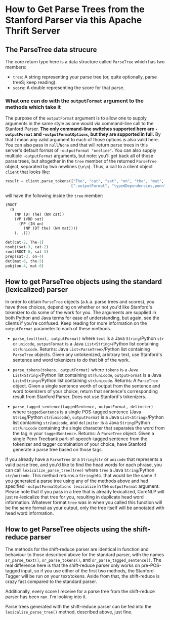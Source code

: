How to Get Parse Trees from the Stanford Parser via this Apache Thrift Server
=============================================================================

## The ParseTree data strucure

The core return type here is a data structure called `ParseTree` which has two members:

* `tree`: A string representing your parse tree (or, quite optionally, parse treeS; keep reading).
* `score`: A double representing the score for that parse.
   
### What one can do with the `outputFormat` argument to the methods which take it

The purpose of the `outputFormat` argument is to allow one to supply arguments in the same style as one would via command-line call to the Stanford Parser. **The only command-line switches supported here are `-outputFormat` and `-outputFormatOptions`, but they are supported in full.**  By that I mean any valid argument to each of those options is also valid here.
You can also pass in `null`/`None` and that will return parse trees in this server's default format of `-outputFormat "oneline"`.
You can also supply multiple `-outputFormat` arguments, but note: you'll get back all of those parse trees, but altogether in the `tree` member of the returned `ParseTree` object, separated by two newlines (`\n\n`).
Thus, a call to a client object `client` that looks like:

```python
result = client.parse_tokens(["The", "cat", "sat", "on", "the", "mat", "."], 
                             ["-outputFormat", "typedDependencies,penn", "-outputFormatOptions", "basicDependencies"])
```

will have the following inside the `tree` member:

```Python
(ROOT
  (S
    (NP (DT The) (NN cat))
    (VP (VBD sat)
      (PP (IN on)
        (NP (DT the) (NN mat))))
    (. .)))

det(cat-2, The-1)
nsubj(sat-3, cat-2)
root(ROOT-0, sat-3)
prep(sat-3, on-4)
det(mat-6, the-5)
pobj(on-4, mat-6)
```

## How to get ParseTree objects using the standard (lexicalized) parser

In order to obtain `ParseTree` objects (a.k.a. parse trees and scores), you have three choices, depending on whether or not you'd like Stanford's tokenizer to do some of the work for you.  The arguments are supplied in both Python and Java terms for ease of understanding, but again, see the clients if you're confused.  Keep reading for more information on the `outputFormat` parameter to each of these methods.

* `parse_text(text, outputFormat)` where `text` is a Java `String`/Python `str` or `unicode`, `outputFormat` is a Java `List<String>`/Python list containing `str`/`unicode`.
  Returns: Java `List<ParseTree>`/Python list containing `ParseTree` objects.
  Given any untokenized, arbitrary text, use Stanford's sentence and word tokenizers to do that bit of the work.

* `parse_tokens(tokens, outputFormat)` where `tokens` is a Java `List<String>`/Python list containing `str`/`unicode`, `outputFormat` is a Java `List<String>`/Python list containing `str`/`unicode`.
   Returns: A `ParseTree` object.
   Given a single sentence worth of output from the sentence and word tokenizers of your choice, return that sentence's corresponding result from Stanford Parser.  Does not use Stanford's tokenizers.

* `parse_tagged_sentence(taggedSentence, outputFormat, delimiter)` where `taggedSentence` is a single POS-tagged sentence (Java `String`/Python `str`/`unicode`), `outputFormat` is a Java `List<String>`/Python list containing `str`/`unicode`, and `delimiter` is a Java `String`/Python `str`/`unicode` containing the single character that separates the word from the tag in your `taggedSentence`.
	Returns: A `ParseTree` object.
	Given a single Penn Treebank part-of-speech-tagged sentence from the tokenizer and tagger combination of your choice, have Stanford generate a parse tree based on those tags.

If you already have a `ParseTree` or a `String`/`str` or `unicode` that represents a valid parse tree, and you'd like to find the head words for each phrase, you can call `lexicalize_parse_tree(tree)` where `tree` a Java `String`/Python `str`/`unicode`.  This method returns a `String`/etc. that would be the same if you generated a parse tree using any of the methods above and had specified `-outputFormatOptions lexicalize` in the `outputFormat` argument.  Please note that if you pass in a tree that is already lexicalized, CoreNLP will just re-lexicalize that tree for you, resulting in duplicate head word information.  Whatever format `tree` was in when you called this function will be the same format as your output, only the tree itself will be annotated with head word information.

## How to get ParseTree objects using the shift-reduce parser

The methods for the shift-reduce parser are identical in function and behaviour to those described above for the standard parser, with the names `sr_parse_text()`, `sr_parse_tokens()`, and `sr_parse_tagged_sentence()`.  The real difference here is that the shift-reduce parser only works on pre-POS-tagged input, so if you use either of the first two methods, the Stanford Tagger will be run on your text/tokens.  Aside from that, the shift-reduce is crazy fast compared to the standard parser.

Additionally, every score I receive for a parse tree from the shift-reduce parser has been `nan`.  I'm looking into it.

Parse trees generated with the shift-reduce parser can be fed into the `lexicalize_parse_tree()` method, described above, just fine.